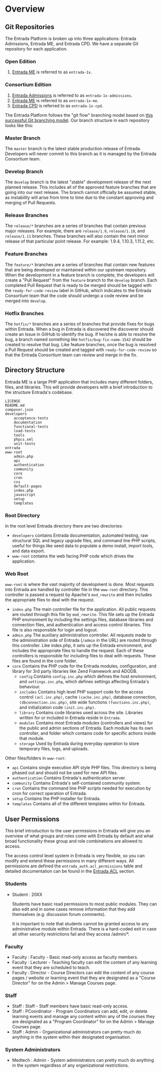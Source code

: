 # Overview

## Git Repositories

The Entrada Platform is broken up into three applications: Entrada Admissions, Entrada ME, and Entrada CPD. We have a separate Git repository for each application.

### Open Edition
1. [Entrada ME](https://github.com/EntradaProject/entrada-1x) is referred to as `entrada-1x`.

### Consortium Edition
1. [Entrada Admissions](https://github.com/EntradaProject/entrada-1x-admissions) is referred to as `entrada-1x-admissions`.
2. [Entrada ME](https://github.com/EntradaProject/entrada-1x-me) is referred to as `entrada-1x-me`.
3. [Entrada CPD](https://github.com/EntradaProject/entrada-1x-cpd) is referred to as `entrada-1x-cpd`.

The Entrada Platform follows the "git flow" branching model based on [this successful Git branching model](http://nvie.com/posts/a-successful-git-branching-model/). Our branch structure in each repository looks like this:

### Master Branch

The `master` branch is the latest stable production release of Entrada. Developers will never commit to this branch as it is managed by the Entrada Consortium team.

### Develop Branch

The `develop` branch is the latest "stable" development release of the next planned release. This includes all of the approved feature branches that are going into our next release. The branch cannot officially be assumed stable, as instability will arise from time to time due to the constant approving and merging of Pull Requests.

### Release Branches

The `release/*` branches are a series of branches that contain previous major releases. For example, there are `release/1.9`, `release/1.10`, and `release/1.11` branches. These branches will also contain the next minor release of that particular point release. For example: 1.9.4, 1.10.3, 1.11.2, etc. 

### Feature Branches

The `feature/*` branches are a series of branches that contain new features that are being developed or maintained within our upstream repository. When the development in a feature branch is complete, the developers will create a "Pull Request" from the `feature` branch to the `develop` branch. Each completed Pull Request that is ready to be merged should be tagged with the `ready-for-code-review` label in GitHub, which indicates to the Entrada Consortium team that the code should undergo a code review and be merged into `develop`.

### Hotfix Branches

The `hotfix/*` branches are a series of branches that provide fixes for bugs within Entrada. When a bug in Entrada is discovered the discoverer should create an Issue in GitHub to identify the bug. If he/she is able to resolve the bug, a branch named something like `hotfix/bug-fix-name-1542` should be created to resolve that bug. Like feature branches, once the bug is resolved a Pull Request should be created and tagged with `ready-for-code-review` so that the Entrada Consortium team can review and merge in the fix.

## Directory Structure

Entrada ME is a large PHP application that includes many different folders, files, and libraries. This will provide developers with a brief introduction to the structure Entrada's codebase.

    LICENSE
    README.md
    composer.json
    developers
        acceptance-tests
        documentation
        functional-tests
        load-tests
        tools
        phpcs.xml
        unit-tests
    entrada
    www-root
        admin.php
        api
        authentication
        community
        core
        cron
        css
        default-pages
        index.php
        javascript
        setup
        templates

### Root Directory

In the root level Entrada directory there are two directories:

* `developers` contains Entrada documentation, automated testing, raw structural SQL and legacy upgrade files, and command line PHP scripts, useful for things like seed data to populate a demo install, import tools, and data export.
* `www-root` contains the web facing PHP code which drives the application.

### Web Root

`www-root` is where the vast majority of development is done. Most requests into Entrada are handled by controller file in the `www-root` directory. This controller is passed a request by Apache's `mod_rewrite` and then includes the appropriate files to deal with the request.

* `index.php` The main controller file for the application. All public requests are routed through this file by `mod_rewrite`. This file sets up the Entrada PHP environment by including the settings files, database libraries and connection files, and authentication and access control libraries. This file is also responsible for login and logout.
* `admin.php` The auxiliary administration controller. All requests made to the administration side of Entrada (`/admin` in the URL) are routed through this controller. Like index.php, it sets up the Entrada environment, and includes the appropriate files to handle the request. Each of these controllers is responsible for including files to deal with requests. These files are found in the core folder.
* `core` Contains the PHP code for the Entrada modules, configuration, and library for 3rd party libraries like Zend Framework and ADODB.
    * `config` Contains `config.inc.php` which defines the host environment, and `settings.inc.php`, which defines settings affecting Entrada's behaviour.
    * `includes` Contains high level PHP support code for the access control `(acl.inc.php)`, cache `(cache.inc.php)`, database connection, `(dbconnection.inc.php)`, site wide functions `(functions.inc.php)`, and initialization code `(init.inc.php)`.
    * `library` Contains code libraries used across the site. Libraries written for or included in Entrada reside in `Entrada`.
    * `modules` Contains most Entrada modules (controllers and views) for the public and admin sections of Entrada. Each module has its own controller, and folder which contains code for specific actions inside that module.
    * `storage` Used by Entrada during everyday operation to store temporary files, logs, and uploads.

Other files/folders in `www-root`:

* `api` Contains single execution API style PHP files. This directory is being phased out and should not be used for new API files.
* `authentication` Contains Entrada's authentication server.
* `community` Contains Entrada's self-contained community system.
* `cron` Contains the command line PHP scripts needed for execution by cron for correct operation of Entrada.
* `setup` Contains the PHP installer for Entrada.
* `templates` Contains all of the different templates within for Entrada.

## User Permissions

This brief introduction to the user permissions in Entrada will give you an overview of what groups and roles come with Entrada by default and what broad functionality these group and role combinations are allowed to access.

The access control level system in Entrada is very flexible, so you can modify and extend these permissions in many different ways. All permissions are defined the `entrada_auth.acl_permissions` table and detailed documentation can be found in the [Entrada ACL](entrada-acl/) section.

### Students

  * Student : 20XX
    
    Students have basic read permissions to most public modules. They can also edit and in some cases remove information that they add themselves (e.g. discussion forum comments).
    
    It is important to note that students cannot be granted access to any administrative module within Entrada. There is a hard-coded exit in case  all other security restrictions fail and they access /admin/*.

### Faculty

  * Faculty : Faculty - Basic read-only access as faculty members.
  * Faculty : Lecturer - Teaching faculty can edit the content of any learning event that they are scheduled to teach.
  * Faculty : Director - Course Directors can edit the content of any course pages / website or learning event that they are designated as a "Course Director" for on the Admin > Manage Courses page.

### Staff

  * Staff : Staff - Staff members have basic read-only access.
  * Staff : PCoordinator - Program Coordinators can add, edit, or delete learning events and manage any content within any of the courses they are designated as a "Program Coordinator" for on the Admin > Manage Courses page.
  * Staff : Admin - Organizational administrators can pretty much do anything in the system within their designated organisation.

### System Administrators

  * Medtech : Admin - System administrators can pretty much do anything in the system regardless of any organizational restrictions.

